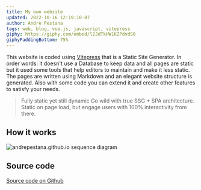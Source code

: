 ```yaml
---
title: My own website
updated: 2022-10-16 12:19:10-07
author: Andre Pestana
tags: web, blog, vue.js, javascript, vitepress
giphy: https://giphy.com/embed/l2JdTkHW1KZPdvdS0
giphyPaddingBottom: 75%
---
```


<!-- excerpt -->

This website is coded using [Vitepress](https://vitepress.vuejs.org/) that is a Static Site Generator. In order words: it doesn't use a Database to keep data and all pages are static but it used some tools that help editors to maintain and make it less static. The pages are written using Markdown and an elegant website structure is generated. Also with some code you can extend it and create other features to satisfy your needs.

<!-- excerpt -->

> Fully static yet still dynamic
> Go wild with true SSG + SPA architecture. Static on page load, but engage users with 100% interactivity from there.

## How it works

![andrepestana.github.io sequence diagram](/andrepestana.github.io.svg)

## Source code

[Source code on Github](https://github.com/andrepestana/andrepestana.github.io)

<div class="fb-comments" data-colorscheme="dark"
    data-href="https://andrepestana.github.io/sections/projects/posts/my-own-website.html"
    data-width="100%" data-numposts="5">
</div>
